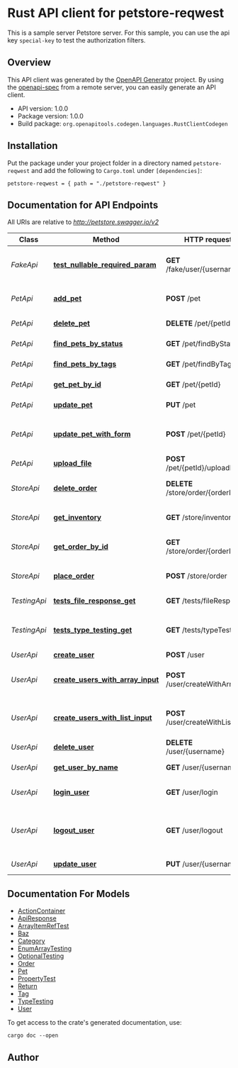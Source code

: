 # Rust API client for petstore-reqwest

This is a sample server Petstore server. For this sample, you can use the api key `special-key` to test the authorization filters.


## Overview

This API client was generated by the [OpenAPI Generator](https://openapi-generator.tech) project.  By using the [openapi-spec](https://openapis.org) from a remote server, you can easily generate an API client.

- API version: 1.0.0
- Package version: 1.0.0
- Build package: `org.openapitools.codegen.languages.RustClientCodegen`

## Installation

Put the package under your project folder in a directory named `petstore-reqwest` and add the following to `Cargo.toml` under `[dependencies]`:

```
petstore-reqwest = { path = "./petstore-reqwest" }
```

## Documentation for API Endpoints

All URIs are relative to *http://petstore.swagger.io/v2*

Class | Method | HTTP request | Description
------------ | ------------- | ------------- | -------------
*FakeApi* | [**test_nullable_required_param**](docs/FakeApi.md#test_nullable_required_param) | **GET** /fake/user/{username} | To test nullable required parameters
*PetApi* | [**add_pet**](docs/PetApi.md#add_pet) | **POST** /pet | Add a new pet to the store
*PetApi* | [**delete_pet**](docs/PetApi.md#delete_pet) | **DELETE** /pet/{petId} | Deletes a pet
*PetApi* | [**find_pets_by_status**](docs/PetApi.md#find_pets_by_status) | **GET** /pet/findByStatus | Finds Pets by status
*PetApi* | [**find_pets_by_tags**](docs/PetApi.md#find_pets_by_tags) | **GET** /pet/findByTags | Finds Pets by tags
*PetApi* | [**get_pet_by_id**](docs/PetApi.md#get_pet_by_id) | **GET** /pet/{petId} | Find pet by ID
*PetApi* | [**update_pet**](docs/PetApi.md#update_pet) | **PUT** /pet | Update an existing pet
*PetApi* | [**update_pet_with_form**](docs/PetApi.md#update_pet_with_form) | **POST** /pet/{petId} | Updates a pet in the store with form data
*PetApi* | [**upload_file**](docs/PetApi.md#upload_file) | **POST** /pet/{petId}/uploadImage | uploads an image
*StoreApi* | [**delete_order**](docs/StoreApi.md#delete_order) | **DELETE** /store/order/{orderId} | Delete purchase order by ID
*StoreApi* | [**get_inventory**](docs/StoreApi.md#get_inventory) | **GET** /store/inventory | Returns pet inventories by status
*StoreApi* | [**get_order_by_id**](docs/StoreApi.md#get_order_by_id) | **GET** /store/order/{orderId} | Find purchase order by ID
*StoreApi* | [**place_order**](docs/StoreApi.md#place_order) | **POST** /store/order | Place an order for a pet
*TestingApi* | [**tests_file_response_get**](docs/TestingApi.md#tests_file_response_get) | **GET** /tests/fileResponse | Returns an image file
*TestingApi* | [**tests_type_testing_get**](docs/TestingApi.md#tests_type_testing_get) | **GET** /tests/typeTesting | Route to test the TypeTesting schema
*UserApi* | [**create_user**](docs/UserApi.md#create_user) | **POST** /user | Create user
*UserApi* | [**create_users_with_array_input**](docs/UserApi.md#create_users_with_array_input) | **POST** /user/createWithArray | Creates list of users with given input array
*UserApi* | [**create_users_with_list_input**](docs/UserApi.md#create_users_with_list_input) | **POST** /user/createWithList | Creates list of users with given input array
*UserApi* | [**delete_user**](docs/UserApi.md#delete_user) | **DELETE** /user/{username} | Delete user
*UserApi* | [**get_user_by_name**](docs/UserApi.md#get_user_by_name) | **GET** /user/{username} | Get user by user name
*UserApi* | [**login_user**](docs/UserApi.md#login_user) | **GET** /user/login | Logs user into the system
*UserApi* | [**logout_user**](docs/UserApi.md#logout_user) | **GET** /user/logout | Logs out current logged in user session
*UserApi* | [**update_user**](docs/UserApi.md#update_user) | **PUT** /user/{username} | Updated user


## Documentation For Models

 - [ActionContainer](docs/ActionContainer.md)
 - [ApiResponse](docs/ApiResponse.md)
 - [ArrayItemRefTest](docs/ArrayItemRefTest.md)
 - [Baz](docs/Baz.md)
 - [Category](docs/Category.md)
 - [EnumArrayTesting](docs/EnumArrayTesting.md)
 - [OptionalTesting](docs/OptionalTesting.md)
 - [Order](docs/Order.md)
 - [Pet](docs/Pet.md)
 - [PropertyTest](docs/PropertyTest.md)
 - [Return](docs/Return.md)
 - [Tag](docs/Tag.md)
 - [TypeTesting](docs/TypeTesting.md)
 - [User](docs/User.md)


To get access to the crate's generated documentation, use:

```
cargo doc --open
```

## Author



